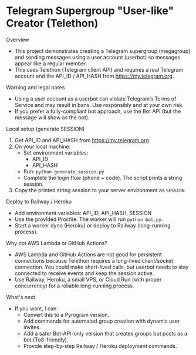 # Telegram Supergroup "User-like" Creator (Telethon)

Overview
- This project demonstrates creating a Telegram supergroup (megagroup) and sending messages using a user account (userbot) so messages appear like a regular member.
- This uses Telethon (Telegram client API) and requires a real Telegram account and the API_ID / API_HASH from https://my.telegram.org.

Warning and legal notes
- Using a user account as a userbot can violate Telegram’s Terms of Service and may result in bans. Use responsibly and at your own risk.
- If you prefer a fully-compliant bot approach, use the Bot API (but the message will show as the bot).

Local setup (generate SESSION)
1. Get API_ID and API_HASH from https://my.telegram.org
2. On your local machine:
   - Set environment variables:
     - API_ID
     - API_HASH
   - Run: `python generate_session.py`
   - Complete the login flow (phone + code). The script prints a string session.
3. Copy the printed string session to your server environment as `SESSION`.

Deploy to Railway / Heroku
- Add environment variables: API_ID, API_HASH, SESSION
- Use the provided Procfile. The worker will run `python bot.py`.
- Start a worker dyno (Heroku) or deploy to Railway (long-running process).

Why not AWS Lambda or GitHub Actions?
- AWS Lambda and GitHub Actions are not good for persistent connections because Telethon requires a long-lived client/socket connection. You could make short-lived calls, but userbot needs to stay connected to receive events and keep the session active.
- Use Railway, Heroku, a small VPS, or Cloud Run (with proper concurrency) for a reliable long-running process.

What's next
- If you want, I can:
  - Convert this to a Pyrogram version.
  - Add commands for automated group creation with dynamic user invites.
  - Add a safer Bot-API-only version that creates groups but posts as a bot (ToS-friendly).
  - Provide step-by-step Railway / Heroku deployment commands.
